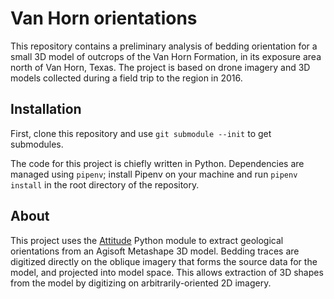 # Van Horn orientations

This repository contains a preliminary analysis of bedding orientation for
a small 3D model of outcrops of the Van Horn Formation, in its exposure
area north of Van Horn, Texas. The project is based on drone imagery and 3D models
collected during a field trip to the region in 2016.

## Installation

First, clone this repository and use `git submodule --init` to get submodules.

The code for this project is chiefly written in Python. Dependencies are managed
using `pipenv`; install Pipenv on your machine and run `pipenv install` in the
root directory of the repository.

## About

This project uses the [Attitude](https://github.com/davenquinn/Attitude)
Python module to extract geological orientations
from an Agisoft Metashape 3D model. Bedding traces are digitized directly on
the oblique imagery that forms the source data for the model, and projected
into model space. This allows extraction of 3D shapes from the model by digitizing
on arbitrarily-oriented 2D imagery.


